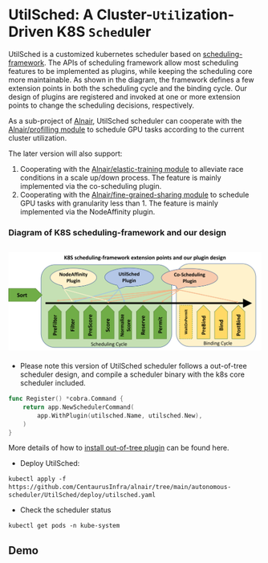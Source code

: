 # UtilSched: A Cluster-`Util`ization-Driven K8S `Sched`uler 

UtilSched is a customized kubernetes scheduler based on [scheduling-framework](https://github.com/kubernetes/enhancements/blob/master/keps/sig-scheduling/20180409-scheduling-framework.md). The APIs of scheduling framework allow most scheduling features to be implemented as plugins, while keeping the scheduling core more maintainable. As shown in the diagram, the framework defines a few extension points in both the scheduling cycle and the binding cycle. Our design of plugins are registered and invoked at one or more extension points to change the scheduling decisions, respectively. 

As a sub-project of [Alnair](https://github.com/CentaurusInfra/alnair), UtilSched scheduler can cooperate with the [Alnair/profilling module](https://github.com/CentaurusInfra/alnair/tree/main/profiling) to schedule GPU tasks according to the current cluster utilization. 

The later version will also support: 
1) Cooperating with the [Alnair/elastic-training module](https://github.com/CentaurusInfra/alnair/tree/main/elastic-training) to alleviate race conditions in a scale up/down process. The feature is mainly implemented via the co-scheduling plugin. 
2) Cooperating with the [Alnair/fine-grained-sharing module](https://github.com/CentaurusInfra/alnair/tree/main/fine-grained-sharing) to schedule GPU tasks with granularity less than 1. The feature is mainly implemented via the NodeAffinity plugin. 

### Diagram of K8S scheduling-framework and our design
![Diagram](./img/diagram.png)
----


- Please note this version of UtilSched scheduler follows a out-of-tree scheduler design, and compile a scheduler binary with the k8s core scheduler included. 
```go
func Register() *cobra.Command {
	return app.NewSchedulerCommand(
		app.WithPlugin(utilsched.Name, utilsched.New),
	)
}
```
More details of how to [install out-of-tree plugin](https://github.com/kubernetes-sigs/scheduler-plugins/blob/master/doc/install.md) can be found here. 
- Deploy UtilSched:
```
kubectl apply -f https://github.com/CentaurusInfra/alnair/tree/main/autonomous-scheduler/UtilSched/deploy/utilsched.yaml
```
- Check the scheduler status
```shell
kubectl get pods -n kube-system 
```
## Demo








